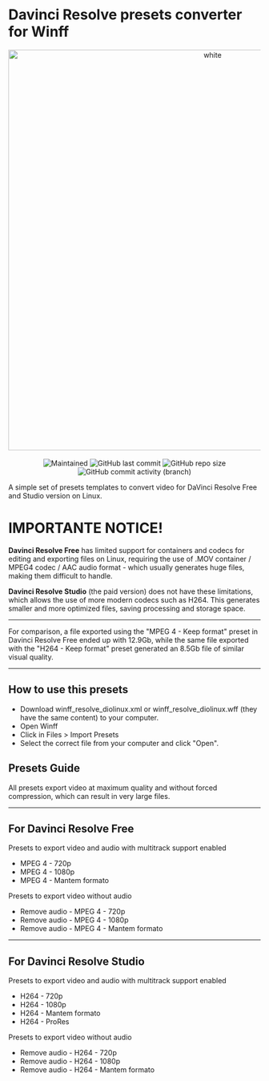 # Davinci Resolve presets converter for Winff

<p align="center">
<img width="800px" src="https://github.com/eddiecsilva/nixos-dotfilles/blob/main/resolve-project-thumb.png" align="center" alt="white" /><br><br>

<!-- (site para ícones: https://shields.io/ ) -->
 
<img alt="Maintained" src="https://img.shields.io/badge/Maintained%3F-Yes-green">
<img alt="GitHub last commit" src="https://img.shields.io/github/last-commit/eddiecsilva/resolve-converter-winff-preset">
<img alt="GitHub repo size" src="https://img.shields.io/github/repo-size/eddiecsilva/resolve-converter-winff-preset">
<img alt="GitHub commit activity (branch)" src="https://img.shields.io/github/commit-activity/y/eddiecsilva/resolve-converter-winff-preset">

</p>

A simple set of presets templates to convert video for DaVinci Resolve Free and Studio version on Linux.

# IMPORTANTE NOTICE!
**Davinci Resolve Free** has limited support for containers and codecs for editing and exporting files on Linux, requiring the use of .MOV container / MPEG4 codec / AAC audio format - which usually generates huge files, making them difficult to handle.

**Davinci Resolve Studio** (the paid version) does not have these limitations, which allows the use of more modern codecs such as H264. This generates smaller and more optimized files, saving processing and storage space.

---

For comparison, a file exported using the "MPEG 4 - Keep format" preset in Davinci Resolve Free ended up with 12.9Gb, while the same file exported with the "H264 - Keep format" preset generated an 8.5Gb file of similar visual quality.

---

## How to use this presets
* Download winff_resolve_diolinux.xml or winff_resolve_diolinux.wff (they have the same content) to your computer.
* Open Winff
* Click in Files > Import Presets
* Select the correct file from your computer and click "Open".

## Presets Guide
All presets export video at maximum quality and without forced compression, which can result in very large files.

----
## For Davinci Resolve Free
Presets to export video and audio with multitrack support enabled
* MPEG 4 - 720p
* MPEG 4 - 1080p
* MPEG 4 - Mantem formato

Presets to export video without audio
* Remove audio - MPEG 4 - 720p
* Remove audio - MPEG 4 - 1080p
* Remove audio - MPEG 4 - Mantem formato

---
## For Davinci Resolve Studio
Presets to export video and audio with multitrack support enabled
* H264 - 720p
* H264 - 1080p
* H264 - Mantem formato
* H264 - ProRes

Presets to export video without audio
* Remove audio - H264 - 720p
* Remove audio - H264 - 1080p
* Remove audio - H264 - Mantem formato